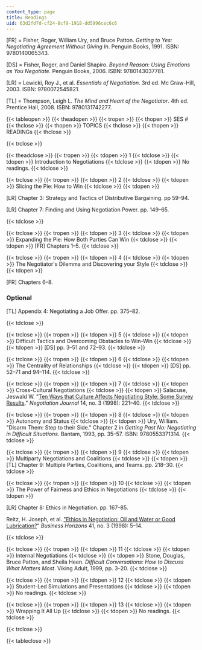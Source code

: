 ```yaml
---
content_type: page
title: Readings
uid: 63d2fd7d-cf24-8cf9-1918-dd5996cec6c6
---
```


\[FR\] = Fisher, Roger, William Ury, and Bruce Patton. _Getting to Yes: Negotiating Agreement Without Giving In_. Penguin Books, 1991. ISBN: 9780140065343.

\[DS\] = Fisher, Roger, and Daniel Shapiro. _Beyond Reason: Using Emotions as You Negotiate._ Penguin Books, 2006. ISBN: 9780143037781.

\[LR\] = Lewicki, Roy J., et al. _Essentials of Negotiation_. 3rd ed. Mc Graw-Hill, 2003. ISBN: 9780072545821.

\[TL\] = Thompson, Leigh L. _The Mind and Heart of the Negotiator_. 4th ed. Prentice Hall, 2008. ISBN: 9780131742277.

{{< tableopen >}}
{{< theadopen >}}
{{< tropen >}}
{{< thopen >}}
SES #
{{< thclose >}}
{{< thopen >}}
TOPICS
{{< thclose >}}
{{< thopen >}}
READINGs
{{< thclose >}}

{{< trclose >}}

{{< theadclose >}}
{{< tropen >}}
{{< tdopen >}}
1
{{< tdclose >}}
{{< tdopen >}}
Introduction to Negotiations
{{< tdclose >}}
{{< tdopen >}}
No readings.
{{< tdclose >}}

{{< trclose >}}
{{< tropen >}}
{{< tdopen >}}
2
{{< tdclose >}}
{{< tdopen >}}
Slicing the Pie: How to Win
{{< tdclose >}}
{{< tdopen >}}


\[LR\] Chapter 3: Strategy and Tactics of Distributive Bargaining. pp 59–94.

\[LR\] Chapter 7: Finding and Using Negotiation Power. pp. 149–65.


{{< tdclose >}}

{{< trclose >}}
{{< tropen >}}
{{< tdopen >}}
3
{{< tdclose >}}
{{< tdopen >}}
Expanding the Pie: How Both Parties Can Win
{{< tdclose >}}
{{< tdopen >}}
\[FR\] Chapters 1–5.
{{< tdclose >}}

{{< trclose >}}
{{< tropen >}}
{{< tdopen >}}
4
{{< tdclose >}}
{{< tdopen >}}
The Negotiator's Dilemma and Discovering your Style
{{< tdclose >}}
{{< tdopen >}}


\[FR\] Chapters 6–8.

### Optional

\[TL\] Appendix 4: Negotiating a Job Offer. pp. 375–82.


{{< tdclose >}}

{{< trclose >}}
{{< tropen >}}
{{< tdopen >}}
5
{{< tdclose >}}
{{< tdopen >}}
Difficult Tactics and Overcoming Obstacles to Win-Win
{{< tdclose >}}
{{< tdopen >}}
\[DS\] pp. 3–51 and 72–93.
{{< tdclose >}}

{{< trclose >}}
{{< tropen >}}
{{< tdopen >}}
6
{{< tdclose >}}
{{< tdopen >}}
The Centrality of Relationships
{{< tdclose >}}
{{< tdopen >}}
\[DS\] pp. 52–71 and 94–114.
{{< tdclose >}}

{{< trclose >}}
{{< tropen >}}
{{< tdopen >}}
7
{{< tdclose >}}
{{< tdopen >}}
Cross-Cultural Negotiations
{{< tdclose >}}
{{< tdopen >}}
Salacuse, Jeswald W. "[Ten Ways that Culture Affects Negotiating Style: Some Survey Results](http://dx.doi.org/10.1023/A:1024638709978)." _Negotiation Journal_ 14, no. 3 (1998): 221–40.
{{< tdclose >}}

{{< trclose >}}
{{< tropen >}}
{{< tdopen >}}
8
{{< tdclose >}}
{{< tdopen >}}
Autonomy and Status
{{< tdclose >}}
{{< tdopen >}}
Ury, William. "Disarm Them: Step to their Side." Chapter 2 in _Getting Past No: Negotiating in Difficult Situations_. Bantam, 1993, pp. 35–57. ISBN: 9780553371314.
{{< tdclose >}}

{{< trclose >}}
{{< tropen >}}
{{< tdopen >}}
9
{{< tdclose >}}
{{< tdopen >}}
Multiparty Negotiations and Coalitions
{{< tdclose >}}
{{< tdopen >}}
\[TL\] Chapter 9: Multiple Parties, Coalitions, and Teams. pp. 218–30.
{{< tdclose >}}

{{< trclose >}}
{{< tropen >}}
{{< tdopen >}}
10
{{< tdclose >}}
{{< tdopen >}}
The Power of Fairness and Ethics in Negotiations
{{< tdclose >}}
{{< tdopen >}}


\[LR\] Chapter 8: Ethics in Negotiation. pp. 167–85.

Reitz, H. Joseph, et al. ["Ethics in Negotiation: Oil and Water or Good Lubrication?](http://dx.doi.org/10.1016/S0007-6813%2898%2990003-9)" _Business Horizons_ 41, no. 3 (1998): 5–14.


{{< tdclose >}}

{{< trclose >}}
{{< tropen >}}
{{< tdopen >}}
11
{{< tdclose >}}
{{< tdopen >}}
Internal Negotiations
{{< tdclose >}}
{{< tdopen >}}
Stone, Douglas, Bruce Patton, and Sheila Heen. _Difficult Conversations: How to Discuss What Matters Most_. Viking Adult, 1999, pp. 3–20.
{{< tdclose >}}

{{< trclose >}}
{{< tropen >}}
{{< tdopen >}}
12
{{< tdclose >}}
{{< tdopen >}}
Student-Led Simulations and Presentations
{{< tdclose >}}
{{< tdopen >}}
No readings.
{{< tdclose >}}

{{< trclose >}}
{{< tropen >}}
{{< tdopen >}}
13
{{< tdclose >}}
{{< tdopen >}}
Wrapping It All Up
{{< tdclose >}}
{{< tdopen >}}
No readings.
{{< tdclose >}}

{{< trclose >}}

{{< tableclose >}}